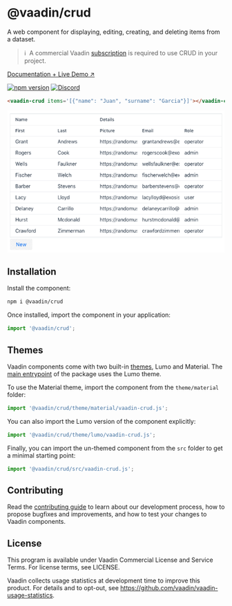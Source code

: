 # @vaadin/crud

A web component for displaying, editing, creating, and deleting items from a dataset.

> ℹ️&nbsp; A commercial Vaadin [subscription](https://vaadin.com/pricing) is required to use CRUD in your project.

[Documentation + Live Demo ↗](https://vaadin.com/docs/latest/ds/components/crud)

[![npm version](https://badgen.net/npm/v/@vaadin/crud)](https://www.npmjs.com/package/@vaadin/crud)
[![Discord](https://img.shields.io/discord/732335336448852018?label=discord)](https://discord.gg/PHmkCKC)

```html
<vaadin-crud items='[{"name": "Juan", "surname": "Garcia"}]'></vaadin-crud>
```

[<img src="https://raw.githubusercontent.com/vaadin/web-components/master/packages/crud/screenshot.gif" width="702" alt="Screenshot of vaadin-crud">](https://vaadin.com/docs/latest/ds/components/crud)

## Installation

Install the component:

```sh
npm i @vaadin/crud
```

Once installed, import the component in your application:

```js
import '@vaadin/crud';
```

## Themes

Vaadin components come with two built-in [themes](https://vaadin.com/docs/latest/ds/customization/using-themes), Lumo and Material.
The [main entrypoint](https://github.com/vaadin/web-components/blob/master/packages/crud/vaadin-crud.js) of the package uses the Lumo theme.

To use the Material theme, import the component from the `theme/material` folder:

```js
import '@vaadin/crud/theme/material/vaadin-crud.js';
```

You can also import the Lumo version of the component explicitly:

```js
import '@vaadin/crud/theme/lumo/vaadin-crud.js';
```

Finally, you can import the un-themed component from the `src` folder to get a minimal starting point:

```js
import '@vaadin/crud/src/vaadin-crud.js';
```

## Contributing

Read the [contributing guide](https://vaadin.com/docs/latest/guide/contributing/overview) to learn about our development process, how to propose bugfixes and improvements, and how to test your changes to Vaadin components.

## License

This program is available under Vaadin Commercial License and Service Terms. For license terms, see LICENSE.

Vaadin collects usage statistics at development time to improve this product.
For details and to opt-out, see https://github.com/vaadin/vaadin-usage-statistics.
